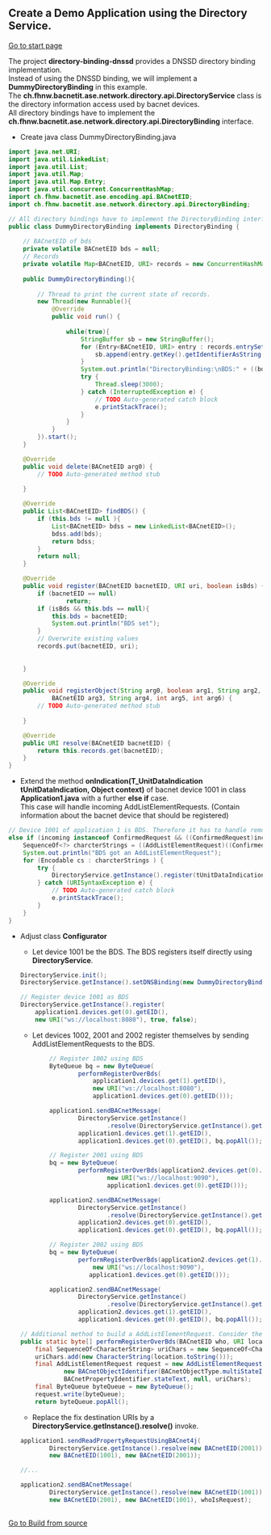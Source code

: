 ## Create a Demo Application using the Directory Service.
[Go to start page](../../README.md)

The project __directory-binding-dnssd__ provides a DNSSD directory binding implementation.  
Instead of using the DNSSD binding, we will implement a __DummyDirectoryBinding__ in this example.  
The __ch.fhnw.bacnetit.ase.network.directory.api.DirectoryService__ class is the directory information access used by bacnet devices.  
All directory bindings have to implement the __ch.fhnw.bacnetit.ase.network.directory.api.DirectoryBinding__ interface.


- Create java class DummyDirectoryBinding.java

```java
import java.net.URI;
import java.util.LinkedList;
import java.util.List;
import java.util.Map;
import java.util.Map.Entry;
import java.util.concurrent.ConcurrentHashMap;
import ch.fhnw.bacnetit.ase.encoding.api.BACnetEID;
import ch.fhnw.bacnetit.ase.network.directory.api.DirectoryBinding;

// All directory bindings have to implement the DirectoryBinding interface
public class DummyDirectoryBinding implements DirectoryBinding {
    
    // BACnetEID of bds
    private volatile BACnetEID bds = null;
    // Records
    private volatile Map<BACnetEID, URI> records = new ConcurrentHashMap<BACnetEID,URI>();
    
    public DummyDirectoryBinding(){
        
        // Thread to print the current state of records.
        new Thread(new Runnable(){
            @Override
            public void run() {
                
                while(true){
                    StringBuffer sb = new StringBuffer();
                    for (Entry<BACnetEID, URI> entry : records.entrySet()) {
                        sb.append(entry.getKey().getIdentifierAsString()+"->"+entry.getValue()+"\n****\n");
                    }
                    System.out.println("DirectoryBinding:\nBDS:" + ((bds!=null) ? bds.getIdentifierAsString():"not set")+"\n"+sb.toString());
                    try {
                        Thread.sleep(3000);
                    } catch (InterruptedException e) {
                        // TODO Auto-generated catch block
                        e.printStackTrace();
                    }
                }
            }
        }).start();
    }

    @Override
    public void delete(BACnetEID arg0) {
        // TODO Auto-generated method stub
        
    }

    @Override
    public List<BACnetEID> findBDS() {
        if (this.bds != null ){
            List<BACnetEID> bdss = new LinkedList<BACnetEID>();
            bdss.add(bds);
            return bdss;
        }
        return null;
    }

    @Override
    public void register(BACnetEID bacnetEID, URI uri, boolean isBds) {
        if (bacnetEID == null)
                return;
        if (isBds && this.bds == null){
            this.bds = bacnetEID;
            System.out.println("BDS set");
        }
        // Overwrite existing values
        records.put(bacnetEID, uri);
       
        
    }

    @Override
    public void registerObject(String arg0, boolean arg1, String arg2,
            BACnetEID arg3, String arg4, int arg5, int arg6) {
        // TODO Auto-generated method stub
        
    }

    @Override
    public URI resolve(BACnetEID bacnetEID) {
        return this.records.get(bacnetEID);
    }
}
```
- Extend the method __onIndication(T_UnitDataIndication tUnitDataIndication, Object context)__ of bacnet device 1001 in class __Application1.java__ with a further __else if__ case.  
This case will handle incoming AddListElementRequests. (Contain information about the bacnet device that should be registered)

```java
// Device 1001 of application 1 is BDS. Therefore it has to handle remote directory register requests
else if (incoming instanceof ConfirmedRequest && ((ConfirmedRequest)incoming).getServiceRequest() instanceof AddListElementRequest){
	SequenceOf<?> charcterStrings = ((AddListElementRequest)((ConfirmedRequest)incoming).getServiceRequest()).getListOfElements();
	System.out.println("BDS got an AddListElementRequest");
	for (Encodable cs : charcterStrings ) {
		try {
			DirectoryService.getInstance().register(tUnitDataIndication.getData().getSourceEID(), new URI(cs.toString()), false, false);
		} catch (URISyntaxException e) {
			// TODO Auto-generated catch block
			e.printStackTrace();
		}
	}
}
```

- Adjust class __Configurator__
	- Let device 1001 be the BDS. The BDS registers itself directly using __DirectoryService__.
	
	```java
	DirectoryService.init();
   DirectoryService.getInstance().setDNSBinding(new DummyDirectoryBinding());

    // Register device 1001 as BDS
   DirectoryService.getInstance().register(
   		application1.devices.get(0).getEID(),
		new URI("ws://localhost:8080"), true, false);
	``` 
	- Let devices 1002, 2001 and 2002 register themselves by sending AddListElementRequests to the BDS.
	
	```java
	 		// Register 1002 using BDS
            ByteQueue bq = new ByteQueue(
                    performRegisterOverBds(
                    	application1.devices.get(1).getEID(),
                     	new URI("ws://localhost:8080"),
                      	application1.devices.get(0).getEID()));

            application1.sendBACnetMessage(
                    DirectoryService.getInstance()
                            .resolve(DirectoryService.getInstance().getBds()),
                    application1.devices.get(1).getEID(),
                    application1.devices.get(0).getEID(), bq.popAll());

            // Register 2001 using BDS
            bq = new ByteQueue(
                    performRegisterOverBds(application2.devices.get(0).getEID(),
                            new URI("ws://localhost:9090"),
                            application1.devices.get(0).getEID()));

            application2.sendBACnetMessage(
                    DirectoryService.getInstance()
                            .resolve(DirectoryService.getInstance().getBds()),
                    application2.devices.get(0).getEID(),
                    application1.devices.get(0).getEID(), bq.popAll());

            // Register 2002 using BDS
            bq = new ByteQueue(
                    performRegisterOverBds(application2.devices.get(1).getEID(),
                      	new URI("ws://localhost:9090"),
                       application1.devices.get(0).getEID()));

            application2.sendBACnetMessage(
                    DirectoryService.getInstance()
                            .resolve(DirectoryService.getInstance().getBds()),
                    application2.devices.get(1).getEID(),
                    application1.devices.get(0).getEID(), bq.popAll());
   
   // Additional method to build a AddListElementRequest. Consider the BACnet/IT spec for the detailed and correct structure.
   public static byte[] performRegisterOverBds(BACnetEID who, URI location,BACnetEID bds) {
        final SequenceOf<CharacterString> uriChars = new SequenceOf<CharacterString>();
        uriChars.add(new CharacterString(location.toString()));
        final AddListElementRequest request = new AddListElementRequest(
                new BACnetObjectIdentifier(BACnetObjectType.multiStateInput, 1),
                BACnetPropertyIdentifier.stateText, null, uriChars);
        final ByteQueue byteQueue = new ByteQueue();
        request.write(byteQueue);
        return byteQueue.popAll();

   ```
   
	- Replace the fix destination URIs by a __DirectoryService.getInstance().resolve()__ invoke.
   
	```java
	application1.sendReadPropertyRequestUsingBACnet4j(
	        DirectoryService.getInstance().resolve(new BACnetEID(2001)),
	        new BACnetEID(1001), new BACnetEID(2001));
	
	//...
	
	application2.sendBACnetMessage(
	        DirectoryService.getInstance().resolve(new BACnetEID(1001)),
	        new BACnetEID(2001), new BACnetEID(1001), whoIsRequest);
	          
	```
[Go to Build from source](../build/README.md)  